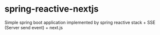 # spring-reactive-nextjs
Simple spring boot application implemented by spring reactive stack + SSE (Server send event) + next.js
